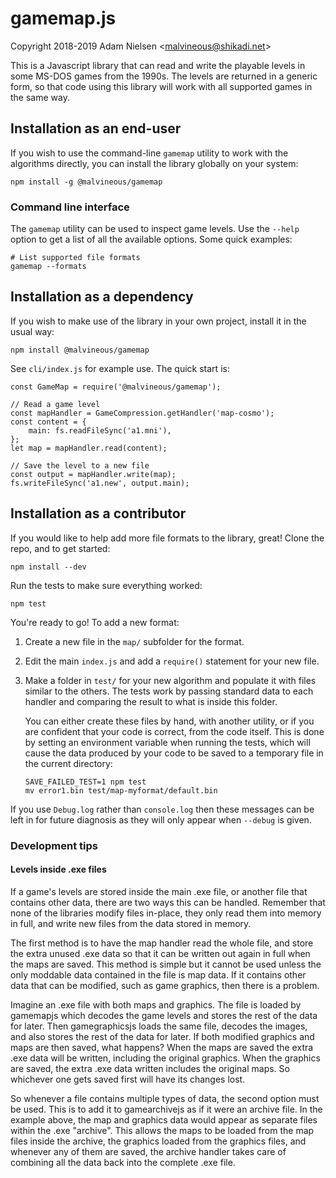 # gamemap.js
Copyright 2018-2019 Adam Nielsen <<malvineous@shikadi.net>>  

This is a Javascript library that can read and write the playable levels in
some MS-DOS games from the 1990s.  The levels are returned in a generic form,
so that code using this library will work with all supported games in the same
way.

## Installation as an end-user

If you wish to use the command-line `gamemap` utility to work with the
algorithms directly, you can install the library globally on your system:

    npm install -g @malvineous/gamemap

### Command line interface

The `gamemap` utility can be used to inspect game levels.  Use the `--help`
option to get a list of all the available options.  Some quick examples:

    # List supported file formats
    gamemap --formats

## Installation as a dependency

If you wish to make use of the library in your own project, install it
in the usual way:

    npm install @malvineous/gamemap

See `cli/index.js` for example use.  The quick start is:

    const GameMap = require('@malvineous/gamemap');
    
    // Read a game level
    const mapHandler = GameCompression.getHandler('map-cosmo');
    const content = {
        main: fs.readFileSync('a1.mni'),
    };
    let map = mapHandler.read(content);
    
    // Save the level to a new file
    const output = mapHandler.write(map);
    fs.writeFileSync('a1.new', output.main);

## Installation as a contributor

If you would like to help add more file formats to the library, great!
Clone the repo, and to get started:

    npm install --dev

Run the tests to make sure everything worked:

    npm test

You're ready to go!  To add a new format:

 1. Create a new file in the `map/` subfolder for the format.

 2. Edit the main `index.js` and add a `require()` statement for your new file.

 3. Make a folder in `test/` for your new algorithm and populate it with
    files similar to the others.  The tests work by passing standard data to
    each handler and comparing the result to what is inside this folder.
    
    You can either create these files by hand, with another utility, or if you
    are confident that your code is correct, from the code itself.  This is done
    by setting an environment variable when running the tests, which will cause
    the data produced by your code to be saved to a temporary file in the
    current directory:
    
        SAVE_FAILED_TEST=1 npm test
        mv error1.bin test/map-myformat/default.bin

If you use `Debug.log` rather than `console.log` then these messages can be left
in for future diagnosis as they will only appear when `--debug` is given.

### Development tips

#### Levels inside .exe files

If a game's levels are stored inside the main .exe file, or another file that
contains other data, there are two ways this can be handled.  Remember that none
of the libraries modify files in-place, they only read them into memory in full,
and write new files from the data stored in memory.

The first method is to have the map handler read the whole file, and store the
extra unused .exe data so that it can be written out again in full when the maps
are saved.  This method is simple but it cannot be used unless the only moddable
data contained in the file is map data.  If it contains other data that can be
modified, such as game graphics, then there is a problem.

Imagine an .exe file with both maps and graphics.  The file is loaded by
gamemapjs which decodes the game levels and stores the rest of the data for
later.  Then gamegraphicsjs loads the same file, decodes the images, and also
stores the rest of the data for later.  If both modified graphics and maps are
then saved, what happens?  When the maps are saved the extra .exe data will be
written, including the original graphics.  When the graphics are saved, the
extra .exe data written includes the original maps.  So whichever one gets saved
first will have its changes lost.

So whenever a file contains multiple types of data, the second option must be
used.  This is to add it to gamearchivejs as if it were an archive file.  In the
example above, the map and graphics data would appear as separate files within
the .exe "archive".  This allows the maps to be loaded from the map files inside
the archive, the graphics loaded from the graphics files, and whenever any of
them are saved, the archive handler takes care of combining all the data back
into the complete .exe file.
